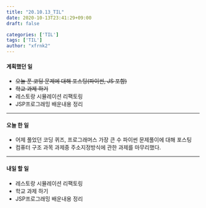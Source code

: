 ```yaml
---
title: "20.10.13_TIL"
date: 2020-10-13T23:41:29+09:00
draft: false

categories: ['TIL']
tags: ['TIL']
author: "xfrnk2"
---
```

#### 계획했던 일
+ ~~오늘 푼 코딩 문제에 대해 포스팅(파이썬, JS 포함)~~
+ ~~학교 과제 하기~~
+ 레스토랑 시뮬레이션 리팩토링
+ JSP프로그래밍 배운내용 정리

---
#### 오늘 한 일
+ 어제 풀었던 코딩 퀴즈, 프로그래머스 가장 큰 수 파이썬 문제풀이에 대해 포스팅
+ 컴퓨터 구조 과목 과제중 주소지정방식에 관한 과제를 마무리했다.
---   
#### 내일 할 일 
+ 레스토랑 시뮬레이션 리팩토링
+ 학교 과제 하기
+ JSP프로그래밍 배운내용 정리
 

